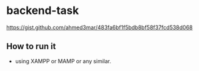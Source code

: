 # backend-task
https://gist.github.com/ahmed3mar/483fa6bf1f5bdb8bf58f37fcd538d068


## How to run it
  - using XAMPP or MAMP or any similar.
